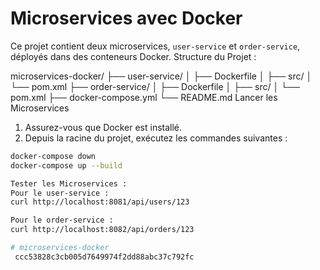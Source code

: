
# Microservices avec Docker

Ce projet contient deux microservices, `user-service` et `order-service`, déployés dans des conteneurs Docker.
Structure du Projet : 

microservices-docker/
├── user-service/
│   ├── Dockerfile
│   ├── src/
│   └── pom.xml
├── order-service/
│   ├── Dockerfile
│   ├── src/
│   └── pom.xml
├── docker-compose.yml
└── README.md
 Lancer les Microservices

1. Assurez-vous que Docker est installé.
2. Depuis la racine du projet, exécutez les commandes suivantes :

```bash
docker-compose down
docker-compose up --build

Tester les Microservices : 
Pour le user-service :
curl http://localhost:8081/api/users/123

Pour le order-service :
curl http://localhost:8082/api/orders/123

# microservices-docker
 ccc53828c3cb005d7649974f2dd88abc37c792fc

